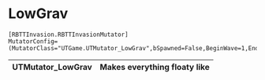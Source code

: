 # LowGrav #

```
[RBTTInvasion.RBTTInvasionMutator]
MutatorConfig=(MutatorClass="UTGame.UTMutator_LowGrav",bSpawned=False,BeginWave=1,EndWave=2)
```


|**UTMutator\_LowGrav**|Makes everything floaty like|
|:---------------------|:---------------------------|